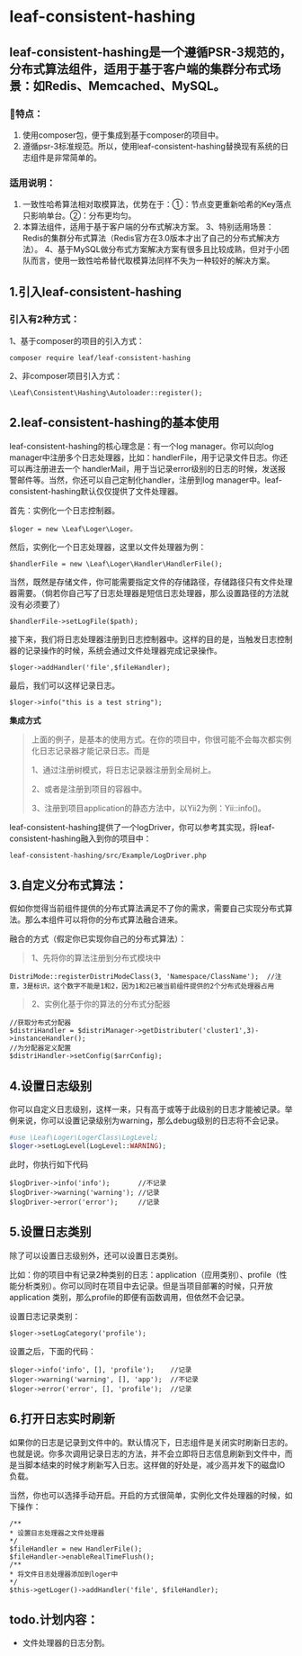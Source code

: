 # leaf-consistent-hashing## leaf-consistent-hashing是一个遵循PSR-3规范的，分布式算法组件，适用于基于客户端的集群分布式场景：如Redis、Memcached、MySQL。### 特点：1. 使用composer包，便于集成到基于composer的项目中。2. 遵循psr-3标准规范。所以，使用leaf-consistent-hashing替换现有系统的日志组件是非常简单的。### 适用说明：1. 一致性哈希算法相对取模算法，优势在于：①：节点变更重新哈希的Key落点只影响单台。②：分布更均匀。2. 本算法组件，适用于基于客户端的分布式解决方案。3、特别适用场景：Redis的集群分布式算法（Redis官方在3.0版本才出了自己的分布式解决方法）。4、基于MySQL做分布式方案解决方案有很多且比较成熟，但对于小团队而言，使用一致性哈希替代取模算法同样不失为一种较好的解决方案。## 1.引入leaf-consistent-hashing### 引入有2种方式：1、基于composer的项目的引入方式：``` composer require leaf/leaf-consistent-hashing```2、非composer项目引入方式：``` \Leaf\Consistent\Hashing\Autoloader::register();```## 2.leaf-consistent-hashing的基本使用leaf-consistent-hashing的核心理念是：有一个log manager。你可以向log manager中注册多个日志处理器，比如：handlerFile，用于记录文件日志。你还可以再注册进去一个 handlerMail，用于当记录error级别的日志的时候，发送报警邮件等。当然，你还可以自己定制化handler，注册到log manager中。leaf-consistent-hashing默认仅仅提供了文件处理器。首先：实例化一个日志控制器。``` $loger = new \Leaf\Loger\Loger。```然后，实例化一个日志处理器，这里以文件处理器为例：``` $handlerFile = new \Leaf\Loger\Handler\HandlerFile();```当然，既然是存储文件，你可能需要指定文件的存储路径，存储路径只有文件处理器需要。（倘若你自己写了日志处理器是短信日志处理器，那么设置路径的方法就没有必须要了）``` $handlerFile->setLogFile($path);```接下来，我们将日志处理器注册到日志控制器中。这样的目的是，当触发日志控制器的记录操作的时候，系统会通过文件处理器完成记录操作。``` $loger->addHandler('file',$fileHandler);```最后，我们可以这样记录日志。``` $loger->info("this is a test string");```**集成方式**> 上面的例子，是基本的使用方式。在你的项目中，你很可能不会每次都实例化日志记录器才能记录日志。而是> > 1、通过注册树模式，将日志记录器注册到全局树上。> > 2、或者是注册到项目的容器中。> > 3、注册到项目application的静态方法中，以Yii2为例：Yii::info()。leaf-consistent-hashing提供了一个logDriver，你可以参考其实现，将leaf-consistent-hashing融入到你的项目中：``` leaf-consistent-hashing/src/Example/LogDriver.php```## 3.自定义分布式算法：假如你觉得当前组件提供的分布式算法满足不了你的需求，需要自己实现分布式算法。那么本组件可以将你的分布式算法融合进来。融合的方式（假定你已实现你自己的分布式算法）：> 1、先将你的算法注册到分布式模块中``` DistriMode::registerDistriModeClass(3, 'Namespace/ClassName');  //注意，3是标识，这个数字不能是1和2，因为1和2已被当前组件提供的2个分布式处理器占用```> 2、实例化基于你的算法的分布式分配器``` //获取分布式分配器$distriHandler = $distriManager->getDistributer('cluster1',3)->instanceHandler();//为分配器定义配置$distriHandler->setConfig($arrConfig);```## 4.设置日志级别你可以自定义日志级别，这样一来，只有高于或等于此级别的日志才能被记录。举例来说，你可以设置记录级别为warning，那么debug级别的日志将不会记录。``` php#use \Leaf\Loger\LogerClass\LogLevel;$loger->setLogLevel(LogLevel::WARNING);```此时，你执行如下代码``` $logDriver->info('info');		//不记录$logDriver->warning('warning');	//记录$logDriver->error('error');		//记录```## 5.设置日志类别除了可以设置日志级别外，还可以设置日志类别。比如：你的项目中有记录2种类别的日志：application（应用类别）、profile（性能分析类别）。你可以同时在项目中去记录。但是当项目部署的时候，只开放 application 类别，那么profile的即便有函数调用，但依然不会记录。设置日志记录类别：``` $loger->setLogCategory('profile');```设置之后，下面的代码：``` $loger->info('info', [], 'profile');	//记录$loger->warning('warning', [], 'app');	//不记录$loger->error('error', [], 'profile');	//记录```## 6.打开日志实时刷新如果你的日志是记录到文件中的。默认情况下，日志组件是关闭实时刷新日志的。也就是说。你多次调用记录日志的方法，并不会立即将日志信息刷新到文件中，而是当脚本结束的时候才刷新写入日志。这样做的好处是，减少高并发下的磁盘IO负载。当然，你也可以选择手动开启。开启的方式很简单，实例化文件处理器的时候，如下操作：``` /*** 设置日志处理器之文件处理器*/$fileHandler = new HandlerFile();$fileHandler->enableRealTimeFlush();/*** 将文件日志处理器添加到loger中*/$this->getLoger()->addHandler('file', $fileHandler);```## todo.计划内容：- 文件处理器的日志分割。